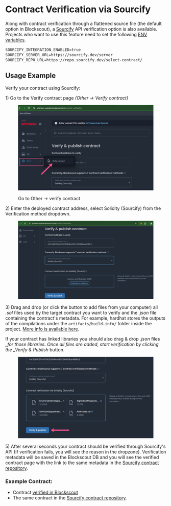 # Contract Verification via Sourcify

Along with contract verification through a flattened source file (the default option in Blockscout), a [Sourcify](https://sourcify.dev/) API verification option is also available. Projects who want to use this feature need to set the following [ENV variables](../../setup-and-run-blockscout/env-variables/#sourcify).

```
SOURCIFY_INTEGRATION_ENABLED=true
SOURCIFY_SERVER_URL=https://sourcify.dev/server
SOURCIFY_REPO_URL=https://repo.sourcify.dev/select-contract/
```

## Usage Example

Verify your contract using Sourcify:

1\) Go to the Verify contract page _(Other -> Verify contract)_

<figure><img src="../../.gitbook/assets/sourcify-blockscout-1.png" alt=""><figcaption><p>Go to Other -> verify contract</p></figcaption></figure>

2\) Enter the deployed contract address, select Solidity (Sourcify) from the Verification method dropdown.

<figure><img src="../../.gitbook/assets/sourcify-blockscout-2.png" alt=""><figcaption></figcaption></figure>

3\) Drag and drop (or click the button to add files from your computer) all _.sol_ files used by the target contract you want to verify and the _.json_ file containing the contract's metadata. For example, hardhat stores the outputs of the compilations under the `artifacts/build-info/` folder inside the project. [More info is available here](https://docs.sourcify.dev/docs/metadata/).

If your contract has linked libraries you should also drag & drop _.json_ files _\_for those libraries. Once all files are added, start verification by clicking the \_Verify & Publish_ button.

<figure><img src="../../.gitbook/assets/solidity-blockscout-3.png" alt=""><figcaption></figcaption></figure>

5\) After several seconds your contract should be verified through Sourcify's API (If verification fails, you will see the reason in the dropzone). Verification metadata will be saved in the Blockscout DB and you will see the verified contract page with the link to the same metadata in the [Sourcify contract repository](https://repo.sourcify.dev/contracts/full\_match/100/).

### Example Contract:

* Contract [verified in Blockscout](https://gnosis.blockscout.com/address/0x4f15a6e74CFC2F80D5967a8aB75F3c83D8043cF4?tab=contract)
* The same contract in the [Sourcify contract repository](https://repo.sourcify.dev/contracts/full\_match/100/0x4f15a6e74CFC2F80D5967a8aB75F3c83D8043cF4/).

